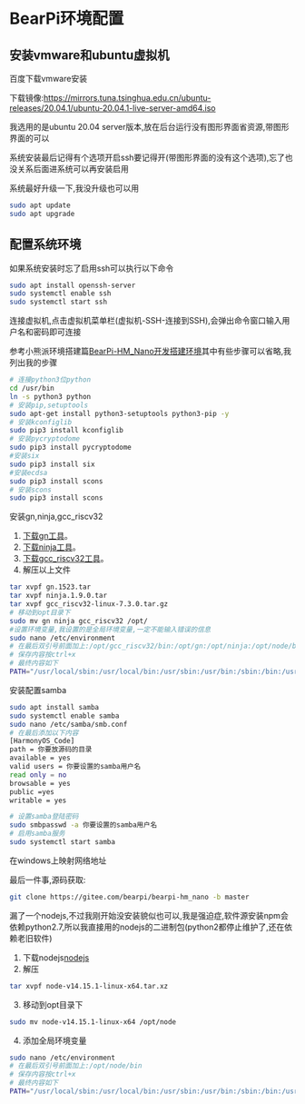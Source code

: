 # BearPi环境配置

## 安装vmware和ubuntu虚拟机

百度下载vmware安装

下载镜像:https://mirrors.tuna.tsinghua.edu.cn/ubuntu-releases/20.04.1/ubuntu-20.04.1-live-server-amd64.iso 

我选用的是ubuntu 20.04 server版本,放在后台运行没有图形界面省资源,带图形界面的可以

系统安装最后记得有个选项开启ssh要记得开(带图形界面的没有这个选项),忘了也没关系后面进系统可以再安装启用

系统最好升级一下,我没升级也可以用

~~~ bash
sudo apt update
sudo apt upgrade
~~~



## 配置系统环境

如果系统安装时忘了启用ssh可以执行以下命令

~~~ bash
sudo apt install openssh-server
sudo systemctl enable ssh
sudo systemctl start ssh
~~~

连接虚拟机,点击虚拟机菜单栏(虚拟机-SSH-连接到SSH),会弹出命令窗口输入用户名和密码即可连接

参考小熊派环境搭建篇[BearPi-HM_Nano开发搭建环境](https://gitee.com/bearpi/bearpi-hm_nano/blob/master/applications/BearPi/BearPi-HM_Nano/docs/quick-start/BearPi-HM_Nano%E5%BC%80%E5%8F%91%E6%90%AD%E5%BB%BA%E7%8E%AF%E5%A2%83.md)其中有些步骤可以省略,我列出我的步骤

~~~ bash
# 连接python3位python
cd /usr/bin
ln -s python3 python
# 安装pip,setuptools
sudo apt-get install python3-setuptools python3-pip -y
# 安装kconfiglib
sudo pip3 install kconfiglib
# 安装pycryptodome
sudo pip3 install pycryptodome
#安装six
sudo pip3 install six
#安装ecdsa
sudo pip3 install scons
# 安装scons
sudo pip3 install scons

~~~

安装gn,ninja,gcc_riscv32


1. [下载gn工具](http://tools.harmonyos.com/mirrors/gn/1523/linux/gn.1523.tar)。
2. [下载ninja工具](http://tools.harmonyos.com/mirrors/ninja/1.9.0/linux/ninja.1.9.0.tar)。
3. [下载gcc_riscv32工具](http://tools.harmonyos.com/mirrors/gcc_riscv32/7.3.0/linux/gcc_riscv32-linux-7.3.0.tar.gz)。
4. 解压以上文件
~~~ bash
tar xvpf gn.1523.tar
tar xvpf ninja.1.9.0.tar
tar xvpf gcc_riscv32-linux-7.3.0.tar.gz
# 移动到opt目录下
sudo mv gn ninja gcc_riscv32 /opt/
#设置环境变量,我设置的是全局环境变量,一定不能输入错误的信息
sudo nano /etc/environment
# 在最后双引号前面加上:/opt/gcc_riscv32/bin:/opt/gn:/opt/ninja:/opt/node/bin
# 保存内容按ctrl+x
# 最终内容如下
PATH="/usr/local/sbin:/usr/local/bin:/usr/sbin:/usr/bin:/sbin:/bin:/usr/games:/usr/local/games:/opt/gcc_riscv32/bin:/opt/gn:/opt/ninja"

~~~

安装配置samba

~~~ bash
sudo apt install samba
sudo systemctl enable samba
sudo nano /etc/samba/smb.conf
# 在最后添加以下内容
[HarmonyOS_Code]
path = 你要放源码的目录
available = yes
valid users = 你要设置的samba用户名
read only = no
browsable = yes
public =yes
writable = yes

# 设置samba登陆密码
sudo smbpasswd -a 你要设置的samba用户名
# 启用samba服务
sudo systemctl start samba


~~~

在windows上映射网络地址



最后一件事,源码获取:

~~~ bash
git clone https://gitee.com/bearpi/bearpi-hm_nano -b master
~~~

漏了一个nodejs,不过我刚开始没安装貌似也可以,我是强迫症,软件源安装npm会依赖python2.7,所以我直接用的nodejs的二进制包(python2都停止维护了,还在依赖老旧软件)
1. 下载nodejs[nodejs](https://nodejs.org/dist/v14.15.1/node-v14.15.1-linux-x64.tar.xz)
2. 解压
~~~ bash
tar xvpf node-v14.15.1-linux-x64.tar.xz
~~~
3. 移动到opt目录下
~~~ bash
sudo mv node-v14.15.1-linux-x64 /opt/node
~~~
4. 添加全局环境变量
~~~ bash
sudo nano /etc/environment
# 在最后双引号前面加上:/opt/node/bin
# 保存内容按ctrl+x
# 最终内容如下
PATH="/usr/local/sbin:/usr/local/bin:/usr/sbin:/usr/bin:/sbin:/bin:/usr/games:/usr/local/games:/opt/gcc_riscv32/bin:/opt/gn:/opt/ninja:/opt/node/bin"
~~~



